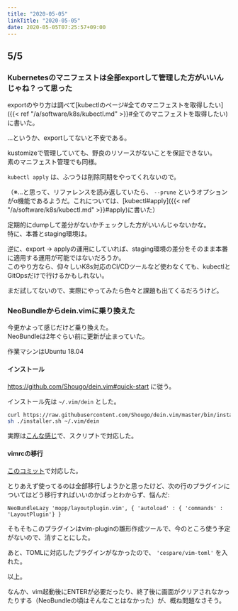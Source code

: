 ```yaml
---
title: "2020-05-05"
linkTitle: "2020-05-05"
date: 2020-05-05T07:25:57+09:00
---
```


## 5/5
### Kubernetesのマニフェストは全部exportして管理した方がいいんじゃね？って思った

exportのやり方は調べて[kubectlのページ#全てのマニフェストを取得したい]({{< ref "/a/software/k8s/kubectl.md" >}}#全てのマニフェストを取得したい)に書いた。

…というか、exportしてないと不安である。

kustomizeで管理していても、野良のリソースがないことを保証できない。  
素のマニフェスト管理でも同様。

`kubectl apply` は、ふつうは削除同期をやってくれないので。  

（※…と思って、リファレンスを読み返していたら、 `--prune` というオプションがα機能であるようだ。これについては、[kubectl#apply]({{< ref "/a/software/k8s/kubectl.md" >}}#apply)に書いた）

定期的にdumpして差分がないかチェックした方がいいんじゃないかな。  
特に、本番とstaging環境は。

逆に、export -> applyの運用にしていれば、staging環境の差分をそのまま本番に適用する運用が可能ではないだろうか。  
このやり方なら、仰々しいK8s対応のCI/CDツールなど使わなくても、kubectlとGitOpsだけで行けるかもしれない。

まだ試してないので、実際にやってみたら色々と課題も出てくるだろうけど。

### NeoBundleからdein.vimに乗り換えた

今更かよって感じだけど乗り換えた。  
NeoBundleは2年ぐらい前に更新が止まっていた。

作業マシンはUbuntu 18.04

#### インストール

https://github.com/Shougo/dein.vim#quick-start に従う。

インストール先は `~/.vim/dein` とした。

```sh
curl https://raw.githubusercontent.com/Shougo/dein.vim/master/bin/installer.sh > installer.sh
sh ./installer.sh ~/.vim/dein
```

実際は[こんな感じ](https://github.com/progrhyme/dotfiles/commit/1ef6a75f2952407d6758eb0c1cef584943ed9ecc)で、スクリプトで対応した。

#### vimrcの移行

[このコミット](https://github.com/progrhyme/dotfiles/commit/35f3be479a57e92d98a6182792b900366ab20beb)で対応した。

とりあえず使ってるのは全部移行しようかと思ったけど、次の行のプラグインについてはどう移行すればいいのかぱっとわからず、悩んだ:

```Vim
NeoBundleLazy 'mopp/layoutplugin.vim', { 'autoload' : { 'commands' : 'LayoutPlugin'} }
```

そもそもこのプラグインはvim-pluginの雛形作成ツールで、今のところ使う予定がないので、消すことにした。

あと、TOMLに対応したプラグインがなかったので、 `'cespare/vim-toml'` を入れた。

以上。

なんか、vim起動後にENTERが必要だったり、終了後に画面がクリアされなかったりする（NeoBundleの頃はそんなことはなかった）が、概ね問題なさそう。
